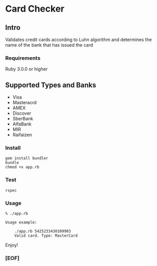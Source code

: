 # Card Checker
## Intro

Validates credit cards according to Luhn algorithm and determines the name of the bank that has issued the card

### Requirements

Ruby 3.0.0 or higher

## Supported Types and Banks

* Visa
* Masteracrd
* AMEX
* Discover
* SberBank
* AlfaBank
* MIR
* Raifaizen 

### Install

```
gem install bundler
bundle
chmod +x app.rb
```

### Test

```
rspec
```

### Usage

```
% ./app.rb

Usage example:

	./app.rb 5425233430109903
	Valid card. Type: MasterCard

```

Enjoy!

### [EOF]
